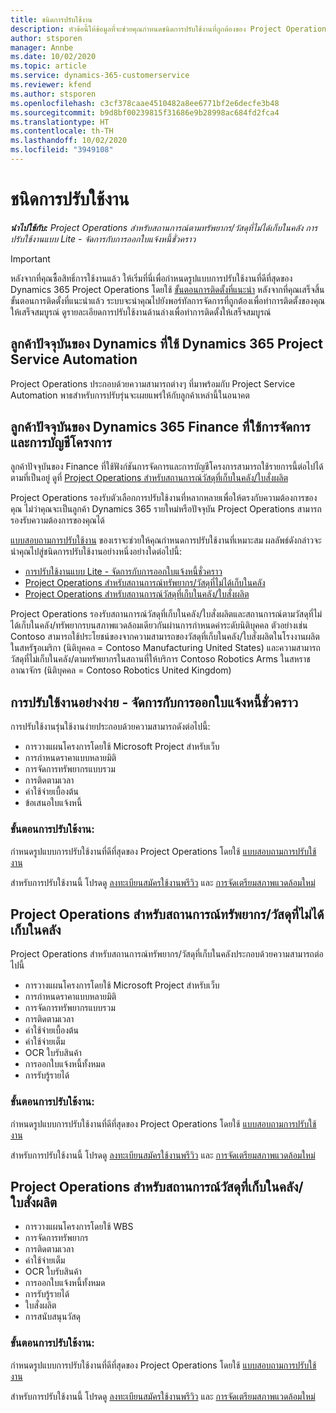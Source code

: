 ```yaml
---
title: ชนิดการปรับใช้งาน
description: หัวข้อนี้ให้ข้อมูลที่จะช่วยคุณกำหนดชนิดการปรับใช้งานที่ถูกต้องของ Project Operations สำหรับบริษัทของคุณ
author: stsporen
manager: Annbe
ms.date: 10/02/2020
ms.topic: article
ms.service: dynamics-365-customerservice
ms.reviewer: kfend
ms.author: stsporen
ms.openlocfilehash: c3cf378caae4510482a8ee6771bf2e6decfe3b48
ms.sourcegitcommit: b9d8bf00239815f31686e9b28998ac684fd2fca4
ms.translationtype: HT
ms.contentlocale: th-TH
ms.lasthandoff: 10/02/2020
ms.locfileid: "3949108"
---
```

# <a name="deployment-types"></a>ชนิดการปรับใช้งาน

_**นำไปใช้กับ:** Project Operations สำหรับสถานการณ์ตามทรัพยากร/วัสดุที่ไม่ได้เก็บในคลัง การปรับใช้งานแบบ Lite - จัดการกับการออกใบแจ้งหนี้ชั่วคราว_

> [!IMPORTANT]
> หลังจากที่คุณซื้อสิทธิ์การใช้งานแล้ว ให้เริ่มที่นี่เพื่อกำหนดรูปแบบการปรับใช้งานที่ดีที่สุดของ Dynamics 365 Project Operations โดยใช้ [ขั้นตอนการติดตั้งที่แนะนำ](https://aka.ms/provisionprojectoperations)
> หลังจากที่คุณเสร็จสิ้นขั้นตอนการติดตั้งที่แนะนำแล้ว ระบบจะนำคุณไปยังพอร์ทัลการจัดการที่ถูกต้องเพื่อทำการติดตั้งของคุณให้เสร็จสมบูรณ์ ดูรายละเอียดการปรับใช้งานด้านล่างเพื่อทำการติดตั้งให้เสร็จสมบูรณ์


## <a name="existing-customers-of-dynamics-using-dynamics-365-project-service-automation"></a>ลูกค้าปัจจุบันของ Dynamics ที่ใช้ Dynamics 365 Project Service Automation
Project Operations ประกอบด้วยความสามารถต่างๆ ที่มาพร้อมกับ Project Service Automation พาธสำหรับการปรับรุ่นจะเผยแพร่ให้กับลูกค้าเหล่านี้ในอนาคต

## <a name="existing-customers-of-dynamics-365-finance-using-project-management-and-accounting"></a>ลูกค้าปัจจุบันของ Dynamics 365 Finance ที่ใช้การจัดการและการบัญชีโครงการ 

ลูกค้าปัจจุบันของ Finance ที่ใช้ฟังก์ชันการจัดการและการบัญชีโครงการสามารถใช้รายการนี้ต่อไปได้ตามที่เป็นอยู่ ดูที่ [Project Operations สำหรับสถานการณ์วัสดุที่เก็บในคลัง/ใบสั่งผลิต](#pma)

Project Operations รองรับตัวเลือกการปรับใช้งานที่หลากหลายเพื่อให้ตรงกับความต้องการของคุณ ไม่ว่าคุณจะเป็นลูกค้า Dynamics 365 รายใหม่หรือปัจจุบัน Project Operations สามารถรองรับความต้องการของคุณได้

[แบบสอบถามการปรับใช้งาน](https://aka.ms/provisionprojectoperations) ของเราจะช่วยให้คุณกำหนดการปรับใช้งานที่เหมาะสม ผลลัพธ์ดังกล่าวจะนำคุณไปสู่ชนิดการปรับใช้งานอย่างหนึ่งอย่างใดต่อไปนี้:

- [การปรับใช้งานแบบ Lite - จัดการกับการออกใบแจ้งหนี้ชั่วคราว](#lite)
- [Project Operations สำหรับสถานการณ์ทรัพยากร/วัสดุที่ไม่ได้เก็บในคลัง](#integrated)
- [Project Operations สำหรับสถานการณ์วัสดุที่เก็บในคลัง/ใบสั่งผลิต](#pma)

Project Operations รองรับสถานการณ์วัสดุที่เก็บในคลัง/ใบสั่งผลิตและสถานการณ์ตามวัสดุที่ไม่ได้เก็บในคลัง/ทรัพยากรบนสภาพแวดล้อมเดียวกันผ่านการกำหนดค่าระดับนิติบุคคล ตัวอย่างเช่น Contoso สามารถใช้ประโยชน์ของจากความสามารถของวัสดุที่เก็บในคลัง/ใบสั่งผลิตในโรงงานผลิตในสหรัฐอเมริกา (นิติบุคคล = Contoso Manufacturing United States) และความสามารถวัสดุที่ไม่เก็บในคลัง/ตามทรัพยากรในสถานที่ให้บริการ Contoso Robotics Arms ในสหราชอาณาจักร (นิติบุคคล = Contoso Robotics United Kingdom)

## <a name="a-namelitelite-deployment---deal-to-proforma-invoicing"></a><a name="lite"><a/>การปรับใช้งานอย่างง่าย - จัดการกับการออกใบแจ้งหนี้ชั่วคราว
การปรับใช้งานรุ่นใช้งานง่ายประกอบด้วยความสามารถดังต่อไปนี้:

- การวางแผนโครงการโดยใช้ Microsoft Project สำหรับเว็บ
- การกำหนดราคาแบบหลายมิติ
- การจัดการทรัพยากรแบบรวม
- การติดตามเวลา
- ค่าใช้จ่ายเบื้องต้น
- ข้อเสนอใบแจ้งหนี้

### <a name="deployment-steps"></a>ขั้นตอนการปรับใช้งาน:
กำหนดรูปแบบการปรับใช้งานที่ดีที่สุดของ Project Operations โดยใช้ [แบบสอบถามการปรับใช้งาน](https://aka.ms/provisionprojectoperations)

สำหรับการปรับใช้งานนี้ โปรดดู [ลงทะเบียนสมัครใช้งานพรีวิว](lite-preview-subscription-sign-up.md) และ [การจัดเตรียมสภาพแวดล้อมใหม่](lite-deployment.md) 


## <a name="a-nameintegratedproject-operations-for-resourcenon-stocked-scenarios"></a><a name="integrated"><a/>Project Operations สำหรับสถานการณ์ทรัพยากร/วัสดุที่ไม่ได้เก็บในคลัง
Project Operations สำหรับสถานการณ์ทรัพยากร/วัสดุที่เก็บในคลังประกอบด้วยความสามารถต่อไปนี้
  
- การวางแผนโครงการโดยใช้ Microsoft Project สำหรับเว็บ
- การกำหนดราคาแบบหลายมิติ
- การจัดการทรัพยากรแบบรวม
- การติดตามเวลา
- ค่าใช้จ่ายเบื้องต้น
- ค่าใช้จ่ายเต็ม
- OCR ใบรับสินค้า
- การออกใบแจ้งหนี้ทั้งหมด
- การรับรู้รายได้

### <a name="deployment-steps"></a>ขั้นตอนการปรับใช้งาน:
กำหนดรูปแบบการปรับใช้งานที่ดีที่สุดของ Project Operations โดยใช้ [แบบสอบถามการปรับใช้งาน](https://aka.ms/provisionprojectoperations)

สำหรับการปรับใช้งานนี้ โปรดดู [ลงทะเบียนสมัครใช้งานพรีวิว](resource-sign-up-preview-subscription.md) และ [การจัดเตรียมสภาพแวดล้อมใหม่](resource-provision-new-environment.md) 


## <a name="project-operations-for-stockedproduction-order-scenarios"></a><a name="pma"></a>Project Operations สำหรับสถานการณ์วัสดุที่เก็บในคลัง/ใบสั่งผลิต

- การวางแผนโครงการโดยใช้ WBS
- การจัดการทรัพยากร
- การติดตามเวลา
- ค่าใช้จ่ายเต็ม
- OCR ใบรับสินค้า
- การออกใบแจ้งหนี้ทั้งหมด
- การรับรู้รายได้
- ใบสั่งผลิต
- การสนับสนุนวัสดุ

### <a name="deployment-steps"></a>ขั้นตอนการปรับใช้งาน:
กำหนดรูปแบบการปรับใช้งานที่ดีที่สุดของ Project Operations โดยใช้ [แบบสอบถามการปรับใช้งาน](https://aka.ms/provisionprojectoperations)

สำหรับการปรับใช้งานนี้ โปรดดู [ลงทะเบียนสมัครใช้งานพรีวิว](https://docs.microsoft.com/dynamics365/fin-ops-core/dev-itpro/dev-tools/sign-up-preview-subscription?toc=/dynamics365/finance/toc.json) และ [การจัดเตรียมสภาพแวดล้อมใหม่](https://docs.microsoft.com/dynamics365/fin-ops-core/dev-itpro/deployment/deploy-demo-environment?toc=/dynamics365/finance/toc.json) 



